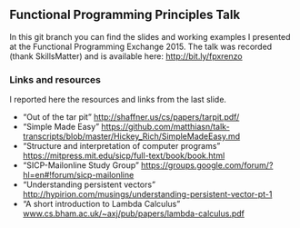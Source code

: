 ## Functional Programming Principles Talk

In this git branch you can find the slides and working examples I presented at the Functional Programming Exchange 2015.
The talk was recorded (thank SkillsMatter) and is available here: http://bit.ly/fpxrenzo

### Links and resources

I reported here the resources and links from the last slide.

* “Out of the tar pit” http://shaffner.us/cs/papers/tarpit.pdf/
* “Simple Made Easy” https://github.com/matthiasn/talk-transcripts/blob/master/Hickey_Rich/SimpleMadeEasy.md
* “Structure and interpretation of computer programs” https://mitpress.mit.edu/sicp/full-text/book/book.html
* “SICP-Mailonline Study Group” https://groups.google.com/forum/?hl=en#!forum/sicp-mailonline
* “Understanding persistent vectors” http://hypirion.com/musings/understanding-persistent-vector-pt-1
* “A short introduction to Lambda Calculus” www.cs.bham.ac.uk/~axj/pub/papers/lambda-calculus.pdf
